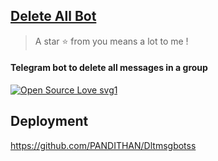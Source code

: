 ## [Delete All Bot](https://t.me/StarkDeleteAllBot)

> A star ⭐ from you means a lot to me !

#### Telegram bot to delete all messages in a group

[![Open Source Love svg1](https://badges.frapsoft.com/os/v1/open-source.svg?v=103)](https://github.com/ellerbrock/open-source-badges/)

## Deployment
https://github.com/PANDITHAN/Dltmsgbotss
